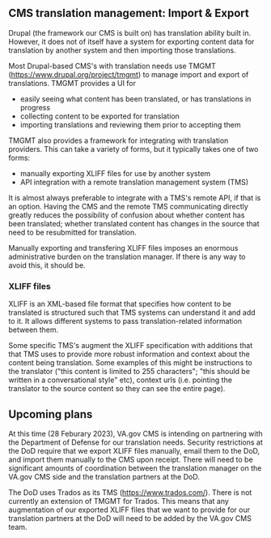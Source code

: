 ## CMS translation management: Import & Export
Drupal (the framework our CMS is built on) has translation ability built in. However, it does not of itself have a system for exporting content data for translation by another system and then importing those translations.

Most Drupal-based CMS's with translation needs use TMGMT (https://www.drupal.org/project/tmgmt) to manage import and export of translations. TMGMT provides a UI for

* easily seeing what content has been translated, or has translations in progress
* collecting content to be exported for translation
* importing translations and reviewing them prior to accepting them

TMGMT also provides a framework for integrating with translation providers. This can take a variety of forms, but it typically takes one of two forms:

* manually exporting XLIFF files for use by another system
* API integration with a remote translation management system (TMS)

It is almost always preferable to integrate with a TMS's remote API, if that is an option. Having the CMS and the remote TMS communicating directly greatly reduces the possibility of confusion about whether content has been translated; whether translated content has changes in the source that need to be resubmitted for translation.

Manually exporting and transfering XLIFF files imposes an enormous administrative burden on the translation manager. If there is any way to avoid this, it should be.

### XLIFF files
XLIFF is an XML-based file format that specifies how content to be translated is structured such that TMS systems can understand it and add to it. It allows different systems to pass translation-related information between them.

Some specific TMS's augment the XLIFF specification with additions that that TMS uses to provide more robust information and context about the content being translation. Some examples of this might be instructions to the translator ("this content is limited to 255 characters"; "this should be written in a conversational style" etc), context urls (i.e. pointing the translator to the source content so they can see the entire page). 

## Upcoming plans
At this time (28 Feburary 2023), VA.gov CMS is intending on partnering with the Department of Defense for our translation needs. Security restrictions at the DoD require that we export XLIFF files manually, email them to the DoD, and import them manually to the CMS upon receipt. There will need to be significant amounts of coordination between the translation manager on the VA.gov CMS side and the translation partners at the DoD. 

The DoD uses Trados as its TMS (https://www.trados.com/). There is not currently an extension of TMGMT for Trados. This means that any augmentation of our exported XLIFF files that we want to provide for our translation partners at the DoD will need to be added by the VA.gov CMS team.
